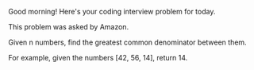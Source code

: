 Good morning! Here's your coding interview problem for today.

This problem was asked by Amazon.

Given n numbers, find the greatest common denominator between them.

For example, given the numbers [42, 56, 14], return 14.

